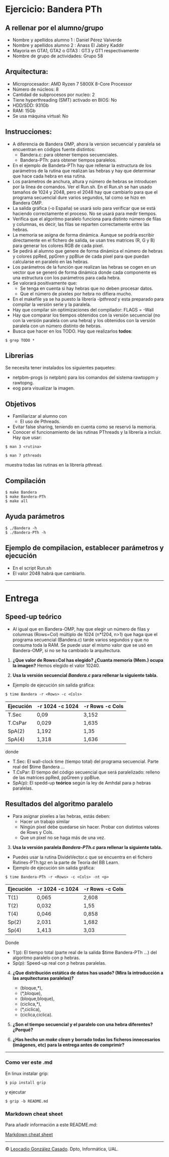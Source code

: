 # Ejercicio: Bandera PTh

## A rellenar por el alumno/grupo
 * Nombre y apellidos alumno 1   : Daniel Pérez Valverde
 * Nombre y apellidos alumno 2   : Anass El Jabiry Kaddir
 * Mayoría en GTA1, GTA2 o GTA3  : GT3 y GT1 respectivamente
 * Nombre de grupo de actividades: Grupo 58

 ## Arquitectura:
  * Microprocesador: AMD Ryzen 7 5800X 8-Core Processor
  * Número de núcleos: 8
  * Cantidad de subprocesos por nucleo: 2
  * Tiene hyperthreading (SMT) activado en BIOS: No
  * HDD/SDD: 931Gb
  * RAM: 15Gb
  * Se usa máquina virtual: No

## Instrucciones:
  * A diferencia de Bandera OMP, ahora la version secuencial y paralela se encuentran en códigos fuente distintos:
    + Bandera.c: para obtener tiempos secuenciales.
    + Bandera-PTh: para obtener tiempos paralelos.
  * En el ejemplo de Bandeta-PTh hay que rellenar la estructura de los parámetros de la rutina que realizan las hebras y hay que determinar que hace cada hebra en esa rutina.
  * Los parámetros de anchura, altura y número de hebras se introducen por la línea de comandos. Ver el Run.sh. En el Run.sh se han usado tamaños de 1024 y 2048, pero el 2048 hay que cambiarlo para que el programa secuencial dure varios segundos, tal como se hizo en Bandera OMP.
  * La salida gráfica (-o España) se usará solo para verificar que se está haciendo correctamente el proceso. No se usará para medir tiempos.
  * Verifica que el algoritmo paralelo funciona para distinto número de filas y columnas, es decir, las filas se reparten correctamente entre las hebras.
  * La memoria se asigna de forma dinámica. Aunque se podría escribir directamente en el fichero de salida, se usan tres matrices (R, G y B) para generar los colores RGB de cada pixel.
  * Se pedirá al alumno que genere de forma dinámica el número de hebras y colores ppRed, ppGren y ppBlue de cada pixel para que puedan calcularse en paralelo en las hebras.
  * Los parámetros de la función que realizan las hebras se cogen en un vector que se generó de forma dinámica donde cada componente es una estructura con los parámetros para cada hebra.
  * Se valorará positivamente que:
   	- Se tenga en cuenta si hay hebras que no deben procesar datos.
  	- Que el número de pixeles por hebra no difiera mucho.
  * En el makefile ya se ha puesto la librería *-lpthread* y esta preparado para compilar la versión serie y la paralela.
  * Hay que compilar sin optimizaciones del compilador: FLAGS   = -Wall
  * Hay que comparar los tiempos obtenidos con la versión secuencial (no con la versión paralela con una hebra) y los obtenidos con la versión paralela con un número distinto de hebras.
  * Busca que hacer en los TODO. Hay que realizarlos **todos**:
```console
$ grep TODO *
```

## Librerias
Se necesita tener instalados los siguientes paquetes:
  * netpbm-progs (o netpbm) para los comandos del sistema rawtoppm y rawtopng.
  * eog para visualizar la imagen.

## Objetivos
  * Familiarizar al alumno con
	- El uso de Pthreads.
  * Evitar false sharing, teniendo en cuenta como se reservó la memoria.
  * Conocer el funcionamiento de las rutinas PThreads y la librería a incluir. Hay que usar:
```console
$ man 3 <rutina>
```
```console
$ man 7 pthreads
```
muestra todas las rutinas en la librería pthread.

## Compilación

```console
$ make Bandera
$ make Bandera-PTh
$ make all
```

## Ayuda parámetros
```console
$ ,/Bandera -h
$ ./Bandera-PTh -h
```

## Ejemplo de compilacion, establecer parámetros  y ejecución
 * En el script Run.sh
 * El valor 2048 habrá que cambiarlo.

- - -
# Entrega

## Speed-up teórico

* Al igual que en Bandera-OMP, hay que elegir un número de filas y columnas (Rows=Col) múltiplo de 1024 (n*1204, n>1) que haga que el programa secuencial (Bandera.c) tarde varios segundos y que no consuma toda la RAM. Se puede usar el mismo valor que se usó en Bandera-OMP, si no se ha cambiado la arquitectura.

1. **¿Que valor de Rows=Col has elegido? ¿Cuanta memoria (Mem.) ocupa la imagen?**
Hemos elegido el valor 10240.

2. **Usa la versión secuencial *Bandera.c* para rellenar la siguiente tabla.**
 * Ejemplo de ejecución sin salida gráfica:
```console
$ time Bandera -r <Rows> -c <Cols>
```

| Ejecución   | -r 1024 -c 1024 | -r Rows -c Cols |
| ----------- | --------------- | --------------- |
|T.Sec        | 0,09            | 3,152           |
|T.CsPar      | 0,029           | 1,635           |
|SpA(2)       | 1,192           | 1,35            |
|SpA(4)       | 1,318           | 1,636           |

donde

 * T.Sec: El wall-clock time (tiempo total) del programa secuencial. Parte real del $time Bandera ...
 * T.CsPar: El tiempo del código secuencial que será paralelizado: relleno de las matrices ppRed, ppGreen y ppBlue.
 * SpA(p): El spedd-up **teórico** según la ley de Amhdal para p hebras paralelas.

## Resultados del algoritmo paralelo
* Para asignar pixeles a las hebras, estás deben:
    + Hacer un trabajo similar
    + Ningún pixel debe quedarse sin hacer. Probar con distintos valores de Rows y Cols.
    + Que un pixel no se haga más de una vez.

3. **Usa la versión paralela *Bandera-PTh.c* para rellenar la siguiente tabla.**
* Puedes usar la rutina DivideVector.c que se encuentra en el fichero Rutines-PTh.tgz en la parte de Teoría del BB Learn.
 * Ejemplo de ejecución sin salida gráfica:
```console
$ time Bandera-PTh -r <Rows> -c <Cols> -nt <p>
```

| Ejecución   |-r 1024 -c 1024 |-r Rows -c Cols  |
| ----------- | -------------- | --------------- |
|T(1)         | 0,065          | 2,608           |
|T(2)         | 0,032          | 1,55            |
|T(4)         | 0,046          | 0,858           |
|Sp(2)        | 2,031          | 1,682           |
|Sp(4)        | 1,413          | 3,03            |

Donde
* T(p): El tiempo total (parte real de la salida $time Bandera-PTh ...) del algoritmo paralelo con p hebras.
* Sp(p): Speed-up real con p hebras paralelas.


4. **¿Que distribución estática de datos has usado? (Mira la introducción a las arquitecturas paralelas)?**
    - (bloque,*),
    - (*,bloque),
    - (bloque,bloque),
    - (ciclica,*),
    - (*,ciclica),
    - (ciclica,ciclica).

5. **¿Son el tiempo secuencial y el paralelo con una hebra diferentes? ¿Porqué?**

6. **¿Has hecho un *make clean* y borrado todas los ficheros innecesarios (imágenes, etc) para la entrega antes de comprimir?**

- - -

### Como ver este .md
En linux instalar grip:

```console
$ pip install grip
```

y ejecutar
```console
$ grip -b README.md
```

### Markdown cheat sheet

Para añadir información a este README.md:

[Markdown cheat sheet](https://www.markdownguide.org/cheat-sheet/)

- - -

&copy; [Leocadio González Casado](https://sites.google.com/ual.es/leo). Dpto, Informática, UAL.

